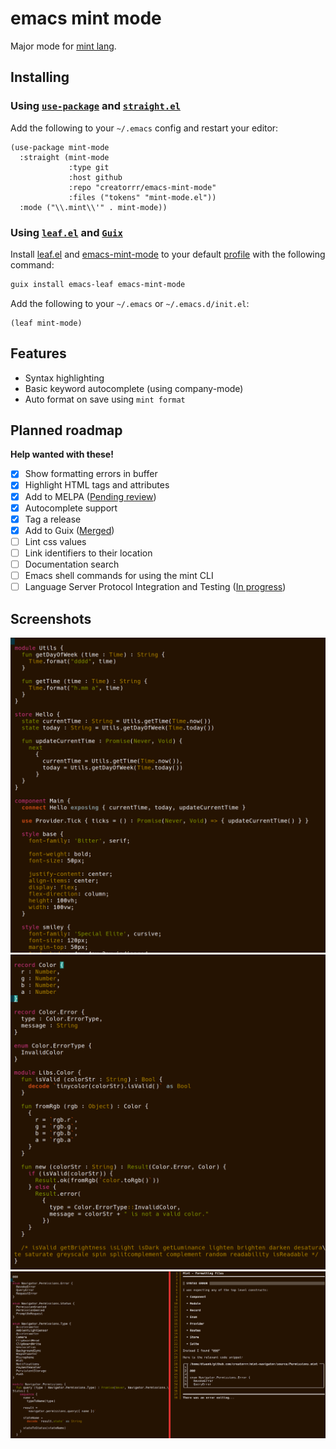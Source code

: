 emacs mint mode
===============

Major mode for [mint lang](https://www.mint-lang.com).

Installing
----------

### Using [`use-package`](https://github.com/jwiegley/use-package) and [`straight.el`](https://github.com/raxod502/straight.el)

Add the following to your `~/.emacs` config and restart your editor:
```elisp
(use-package mint-mode
  :straight (mint-mode
             :type git
             :host github
             :repo "creatorrr/emacs-mint-mode"
             :files ("tokens" "mint-mode.el"))
  :mode ("\\.mint\\'" . mint-mode))
```

### Using [`leaf.el`](https://github.com/conao3/leaf.el) and [`Guix`](https://guix.gnu.org)

Install [leaf.el](https://github.com/conao3/leaf.el) and [emacs-mint-mode](https://github.com/creatorrr/emacs-mint-mode) to your default [profile](https://guix.gnu.org/cookbook/en/html_node/Guix-Profiles-in-Practice.html) with the following command:
```sh
guix install emacs-leaf emacs-mint-mode
```

Add the following to your `~/.emacs` or `~/.emacs.d/init.el`:
```elisp
(leaf mint-mode)
```

Features
--------

 - Syntax highlighting
 - Basic keyword autocomplete (using company-mode)
 - Auto format on save using `mint format`

Planned roadmap
---------------

__Help wanted with these!__

 - [x] Show formatting errors in buffer
 - [x] Highlight HTML tags and attributes
 - [x] Add to MELPA ([Pending review](https://github.com/melpa/melpa/pull/5816))
 - [x] Autocomplete support
 - [x] Tag a release
 - [x] Add to Guix ([Merged](https://issues.guix.gnu.org/51045))
 - [ ] Lint css values
 - [ ] Link identifiers to their location
 - [ ] Documentation search
 - [ ] Emacs shell commands for using the mint CLI
 - [ ] Language Server Protocol Integration and Testing ([In progress](https://github.com/joaotavora/eglot/pull/750))

Screenshots
-----------

![Mint syntax highlight example](img/sample1.png?raw=true "Mint syntax highlight")
![Mint syntax highlight example](img/sample2.png?raw=true "Mint syntax highlight")
![Mint auto formatting example](img/sample3.png?raw=true "Mint auto formatting")
